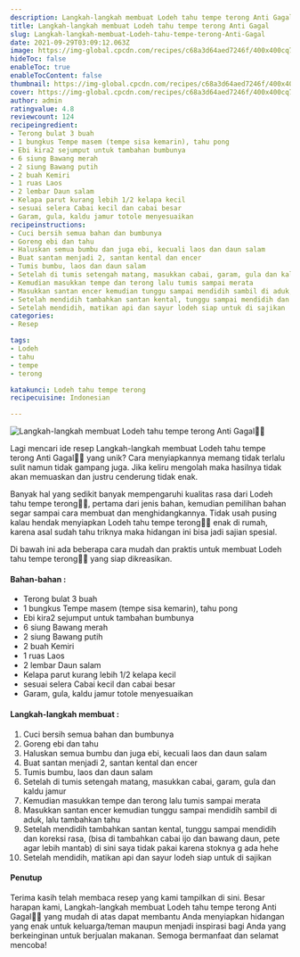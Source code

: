 ```yaml
---
description: Langkah-langkah membuat Lodeh tahu tempe terong Anti Gagal"
title: Langkah-langkah membuat Lodeh tahu tempe terong Anti Gagal
slug: Langkah-langkah-membuat-Lodeh-tahu-tempe-terong-Anti-Gagal
date: 2021-09-29T03:09:12.063Z
image: https://img-global.cpcdn.com/recipes/c68a3d64aed7246f/400x400cq70/photo.jpg
hideToc: false
enableToc: true
enableTocContent: false
thumbnail: https://img-global.cpcdn.com/recipes/c68a3d64aed7246f/400x400cq70/photo.jpg
cover: https://img-global.cpcdn.com/recipes/c68a3d64aed7246f/400x400cq70/photo.jpg
author: admin
ratingvalue: 4.8
reviewcount: 124
recipeingredient:
- Terong bulat 3 buah
- 1 bungkus Tempe masem (tempe sisa kemarin), tahu pong
- Ebi kira2 sejumput untuk tambahan bumbunya
- 6 siung Bawang merah
- 2 siung Bawang putih
- 2 buah Kemiri
- 1 ruas Laos
- 2 lembar Daun salam
- Kelapa parut kurang lebih 1/2 kelapa kecil
- sesuai selera Cabai kecil dan cabai besar
- Garam, gula, kaldu jamur totole menyesuaikan
recipeinstructions:
- Cuci bersih semua bahan dan bumbunya
- Goreng ebi dan tahu
- Haluskan semua bumbu dan juga ebi, kecuali laos dan daun salam
- Buat santan menjadi 2, santan kental dan encer
- Tumis bumbu, laos dan daun salam
- Setelah di tumis setengah matang, masukkan cabai, garam, gula dan kaldu jamur
- Kemudian masukkan tempe dan terong lalu tumis sampai merata
- Masukkan santan encer kemudian tunggu sampai mendidih sambil di aduk, lalu tambahkan tahu
- Setelah mendidih tambahkan santan kental, tunggu sampai mendidih dan koreksi rasa, (bisa di tambahkan cabai ijo dan bawang daun, pete agar lebih mantab) di sini saya tidak pakai karena stoknya g ada hehe
- Setelah mendidih, matikan api dan sayur lodeh siap untuk di sajikan
categories:
- Resep

tags:
- Lodeh
- tahu
- tempe
- terong

katakunci: Lodeh tahu tempe terong
recipecuisine: Indonesian

---
```


![Langkah-langkah membuat Lodeh tahu tempe terong Anti Gagal👩‍🍳](https://img-global.cpcdn.com/recipes/c68a3d64aed7246f/400x400cq70/photo.jpg)

Lagi mencari ide resep Langkah-langkah membuat Lodeh tahu tempe terong Anti Gagal👩‍🍳 yang unik? Cara menyiapkannya memang tidak terlalu sulit namun tidak gampang juga. Jika keliru mengolah maka hasilnya tidak akan memuaskan dan justru cenderung tidak enak.

Banyak hal yang sedikit banyak mempengaruhi kualitas rasa dari Lodeh tahu tempe terong👩‍🍳, pertama dari jenis bahan, kemudian pemilihan bahan segar sampai cara membuat dan menghidangkannya. Tidak usah pusing kalau hendak menyiapkan Lodeh tahu tempe terong👩‍🍳 enak di rumah, karena asal sudah tahu triknya maka hidangan ini bisa jadi sajian spesial.

Di bawah ini ada beberapa cara mudah dan praktis untuk membuat Lodeh tahu tempe terong👩‍🍳 yang siap dikreasikan.

<!--inarticleads1-->

#### Bahan-bahan :

- Terong bulat 3 buah
- 1 bungkus Tempe masem (tempe sisa kemarin), tahu pong
- Ebi kira2 sejumput untuk tambahan bumbunya
- 6 siung Bawang merah
- 2 siung Bawang putih
- 2 buah Kemiri
- 1 ruas Laos
- 2 lembar Daun salam
- Kelapa parut kurang lebih 1/2 kelapa kecil
- sesuai selera Cabai kecil dan cabai besar
- Garam, gula, kaldu jamur totole menyesuaikan

<!--inarticleads2-->

#### Langkah-langkah membuat :

1. Cuci bersih semua bahan dan bumbunya
1. Goreng ebi dan tahu
1. Haluskan semua bumbu dan juga ebi, kecuali laos dan daun salam
1. Buat santan menjadi 2, santan kental dan encer
1. Tumis bumbu, laos dan daun salam
1. Setelah di tumis setengah matang, masukkan cabai, garam, gula dan kaldu jamur
1. Kemudian masukkan tempe dan terong lalu tumis sampai merata
1. Masukkan santan encer kemudian tunggu sampai mendidih sambil di aduk, lalu tambahkan tahu
1. Setelah mendidih tambahkan santan kental, tunggu sampai mendidih dan koreksi rasa, (bisa di tambahkan cabai ijo dan bawang daun, pete agar lebih mantab) di sini saya tidak pakai karena stoknya g ada hehe
1. Setelah mendidih, matikan api dan sayur lodeh siap untuk di sajikan

#### Penutup

Terima kasih telah membaca resep yang kami tampilkan di sini. Besar harapan kami, Langkah-langkah membuat Lodeh tahu tempe terong Anti Gagal👩‍🍳 yang mudah di atas dapat membantu Anda menyiapkan hidangan yang enak untuk keluarga/teman maupun menjadi inspirasi bagi Anda yang berkeinginan untuk berjualan makanan. Semoga bermanfaat dan selamat mencoba!